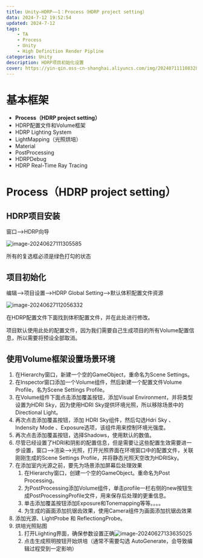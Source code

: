 ```yaml
---
title: Unity—HDRP——1：Process（HDRP project setting）
data: 2024-7-12 19:52:54
updated: 2024-7-12
tags: 
    - TA
    - Process
    - Unity
    - High Definition Render Pipline
categories: Unity
description: HDRP项目初始化设置
cover: https://yin-qin.oss-cn-shanghai.aliyuncs.com/img/202407111108328.jpg
---
```


# 基本框架

- **Process（HDRP project setting）**
- HDRP配置文件和Volume框架
- HDRP Lighting System
- LightMapping（光照烘培）
- Material
- PostProcessing
- HDRPDebug
- HDRP Real-Time Ray Tracing

# Process（HDRP project setting）

## HDRP项目安装



窗口—>HDRP向导

![image-20240627111305585](https://yin-qin.oss-cn-shanghai.aliyuncs.com/img/202406271113610.png)

所有的复选框必须是绿色打勾的状态

## 项目初始化

编辑—>项目设置—>HDRP Global Setting—>默认体积配置文件资源

![image-20240627112056332](https://yin-qin.oss-cn-shanghai.aliyuncs.com/img/202406271120363.png)

在HDRP配置文件下面找到体积配置文件，并在此处进行修改。

项目默认使用此处的配置文件，因为我们需要自己生成项目的所有Volume配置信息，所以需要将预设全部取消。

## 使用Volume框架设置场景环境

1. 在Hierarchy窗口，新建一个空的GameObject，重命名为Scene Settings。
2. 在Inspector窗口添加一个Volume组件，然后新建一个配置文件Volume Profile，名为Scene Settings Profile。
3. 在Volume组件下面点击添加覆盖按钮，添加Visual Environment，并将类型设置为HDRI Sky，因为使用HDRI Sky提供环境光照，所以移除场景中的Directional Light。
4. 再次点击添加覆盖按钮，添加 HDRI Sky组件，然后勾选Hdri Sky 、Indensity Mode 、Exposure选项，该组件用来控制环境光强度。
5. 再次点击添加覆盖按钮，选择Shadows，使用默认的数值。
6. 尽管已经设置了HDRI和阴影的配置信息，但是需要让这些配置生效需要进一步设置，窗口—>渲染—>光照，打开光照界面在环境窗口中的配置文件，关联刚刚生成的Scene Settings Profile，并将静态光照天空改为HDRISky。
7. 在添加室内光源之前，要先为场景添加屏幕后处理效果
   1. 在Hierarchy窗口，创建一个空的GameObject。重命名为Post Processing。
   2. 为PostProcessing添加Volume组件，单击profile一栏右侧的new按钮生成PostProcessingProfile文件，用来保存后处理的更重信息。
   3. 单击添加覆盖按钮添加Exposure和Tonemapping等等。。。。
   4. 为生成的画面添加抗锯齿效果，使用Camera组件为画面添加抗锯齿效果
8. 添加光源、LightProbe 和 ReflectiongProbe。
9. 烘培光照贴图 
   1. 打开Liighting界面，确保参数设置正确![image-20240627133635025](https://yin-qin.oss-cn-shanghai.aliyuncs.com/img/202406271336070.png)
   2. 点击生成照明按钮开始烘培（通常不需要勾选 AutoGenerate，会导致编辑过程受到一定影响）

